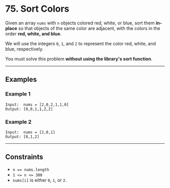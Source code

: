# 75. Sort Colors

Given an array `nums` with `n` objects colored red, white, or blue, sort them **in-place** so that objects of the same color are adjacent, with the colors in the order **red, white, and blue**.

We will use the integers `0`, `1`, and `2` to represent the color red, white, and blue, respectively.

You must solve this problem **without using the library's sort function**.

---

## Examples

### Example 1

```
Input:  nums = [2,0,2,1,1,0]
Output: [0,0,1,1,2,2]
```

### Example 2

```
Input:  nums = [2,0,1]
Output: [0,1,2]
```

---

## Constraints

- `n == nums.length`
- `1 <= n <= 300`
- `nums[i]` is either `0`, `1`, or `2`.